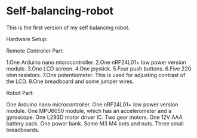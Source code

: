 # Self-balancing-robot

This is the first version of my self balancing robot. 

Hardware Setup:

Remote Controller Part:

1.One Arduino nano microcontroller. 
2.One nRF24L01+ low power version module.
3.One LCD screen.
4.One joystick.
5.Four push buttons.
6.Five 220 ohm resistors.
7.One potentiometer. This is used for adjusting contrast of the LCD.
8.One breadboard and some jumper wires.

Robot Part:

One Arduino nano microcontroller. 
One nRF24L01+ low power version module.
One MPU6050 module, which has an accelerometer and a gyroscope.
One L293D motor driver IC.
Two gear motors. 
One 12V AAA battery pack.
One power bank. 
Some M3 M4 bots and nuts.
Three small breadboards.



